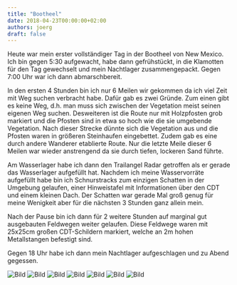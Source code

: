 ```yaml
---
title: "Bootheel"
date: 2018-04-23T00:00:00+02:00
authors: joerg
draft: false
---
```


Heute war mein erster vollständiger Tag in der Bootheel von New Mexico. Ich bin gegen 5:30 aufgewacht, habe dann gefrühstückt, in die Klamotten für den Tag gewechselt und mein Nachtlager zusammengepackt. Gegen 7:00 Uhr war ich dann abmarschbereit. 

In den ersten 4 Stunden bin ich nur 6 Meilen wir gekommen da ich viel Zeit mit Weg suchen verbracht habe. Dafür gab es zwei Gründe. Zum einen gibt es keine Weg, d.h. man muss sich zwischen der Vegetation meist seinen eigenen Weg suchen. Desweiteren ist die Route nur mit Holzpfosten grob markiert und die Pfosten sind in etwa so hoch wie die sie umgebende Vegetation. Nach dieser Strecke dünnte sich die Vegetation aus und die Pfosten waren in größeren Steinhaufen eingebettet. Zudem gab es eine durch andere Wanderer etablierte Route. Nur die letzte Meile dieser 6 Meilen war wieder anstrengend da sie durch tiefen, lockeren Sand führte.

Am Wasserlager habe ich dann den Trailangel Radar getroffen als er gerade das Wasserlager aufgefüllt hat. Nachdem ich meine Wasservorräte aufgefüllt habe bin ich Schnurstracks zum einzigen Schatten in der Umgebung gelaufen, einer Hinweistafel mit Informationen über den CDT und einem kleinen Dach. Der Schatten war gerade Mal groß genug für meine Wenigkeit aber für die nächsten 3 Stunden ganz allein mein. 

Nach der Pause bin ich dann für 2 weitere Stunden auf marginal gut ausgebauten Feldwegen weiter gelaufen. Diese Feldwege waren mit 25x25cm großen CDT-Schildern markiert, welche an 2m hohen Metallstangen befestigt sind.

Gegen 18 Uhr habe ich dann mein Nachtlager aufgeschlagen und zu Abend gegessen.

![Bild](/images/OI000019.jpg "Bild")
![Bild](/images/OI000021.jpg "Bild")
![Bild](/images/OI000023.jpg "Bild")
![Bild](/images/OI000024.jpg	 "Bild")
![Bild](/images/OI000025.jpg "Bild")
![Bild](/images/OI000028.jpg "Bild")
![Bild](/images/OI000029.jpg	 "Bild")

